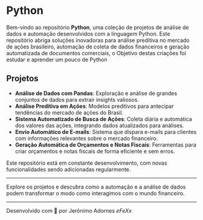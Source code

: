 # Python

Bem-vindo ao repositório **Python**, uma coleção de projetos de análise de dados e automação desenvolvidos com a linguagem Python. Este repositório abriga soluções inovadoras para análise preditiva no mercado de ações brasileiro, automação de coleta de dados financeiros e geração automatizada de documentos comerciais, o Objetivo destas criações foi estudar e aprender um pouco de Python

## Projetos

- **Análise de Dados com Pandas**: Exploração e análise de grandes conjuntos de dados para extrair insights valiosos.
- **Análise Preditiva em Ações**: Modelos preditivos para antecipar tendências do mercado de ações do Brasil.
- **Sistema Automatizado de Busca de Ações**: Coleta diária e automática dos valores das ações, integrando dados atualizados para análises.
- **Envio Automático de E-mails**: Sistema que dispara e-mails para clientes com informações relevantes sobre o mercado financeiro.
- **Geração Automática de Orçamentos e Notas Fiscais**: Ferramentas para criar orçamentos e notas fiscais de forma eficiente e sem erros.

Este repositório está em constante desenvolvimento, com novas funcionalidades sendo adicionadas regularmente.

---

Explore os projetos e descubra como a automação e a análise de dados podem transformar o modo como interagimos com o mundo financeiro.

---

Desenvolvido com 💾 por Jerônimo Adornes *eFeXx*
